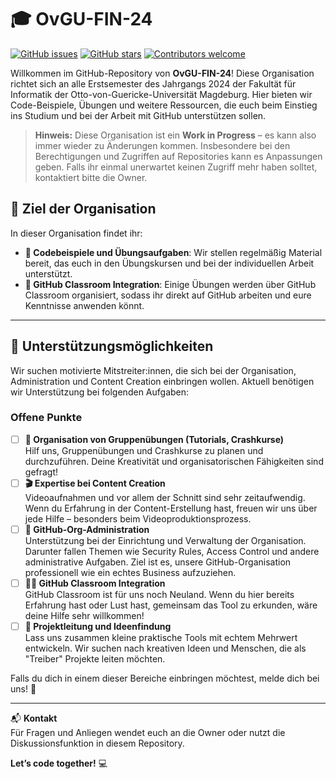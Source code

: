 # 🎓 OvGU-FIN-24

[![GitHub issues](https://img.shields.io/github/issues/OvGU-FIN-24/support)](https://github.com/OvGU-FIN-24)
[![GitHub stars](https://img.shields.io/github/stars/OvGU-FIN-24?style=social)](https://github.com/OvGU-FIN-24)
[![Contributors welcome](https://img.shields.io/badge/contributors-welcome-brightgreen.svg?style=flat)](https://github.com/OvGU-FIN-24)

Willkommen im GitHub-Repository von **OvGU-FIN-24**! Diese Organisation richtet sich an alle Erstsemester des Jahrgangs 2024 der Fakultät für Informatik der Otto-von-Guericke-Universität Magdeburg. Hier bieten wir Code-Beispiele, Übungen und weitere Ressourcen, die euch beim Einstieg ins Studium und bei der Arbeit mit GitHub unterstützen sollen.

> **Hinweis:** Diese Organisation ist ein **Work in Progress** – es kann also immer wieder zu Änderungen kommen. Insbesondere bei den Berechtigungen und Zugriffen auf Repositories kann es Anpassungen geben. Falls ihr einmal unerwartet keinen Zugriff mehr haben solltet, kontaktiert bitte die Owner.

## 🎯 Ziel der Organisation

In dieser Organisation findet ihr:
- **📁 Codebeispiele und Übungsaufgaben**: Wir stellen regelmäßig Material bereit, das euch in den Übungskursen und bei der individuellen Arbeit unterstützt.
- **🎒 GitHub Classroom Integration**: Einige Übungen werden über GitHub Classroom organisiert, sodass ihr direkt auf GitHub arbeiten und eure Kenntnisse anwenden könnt.

---

## 🤝 Unterstützungsmöglichkeiten

Wir suchen motivierte Mitstreiter:innen, die sich bei der Organisation, Administration und Content Creation einbringen wollen. Aktuell benötigen wir Unterstützung bei folgenden Aufgaben:

### Offene Punkte
- [ ] **👥 Organisation von Gruppenübungen (Tutorials, Crashkurse)**  
      Hilf uns, Gruppenübungen und Crashkurse zu planen und durchzuführen. Deine Kreativität und organisatorischen Fähigkeiten sind gefragt!
- [ ] **🎬 Expertise bei Content Creation**  
      Videoaufnahmen und vor allem der Schnitt sind sehr zeitaufwendig. Wenn du Erfahrung in der Content-Erstellung hast, freuen wir uns über jede Hilfe – besonders beim Videoproduktionsprozess.
- [ ] **🔐 GitHub-Org-Administration**  
      Unterstützung bei der Einrichtung und Verwaltung der Organisation. Darunter fallen Themen wie Security Rules, Access Control und andere administrative Aufgaben. Ziel ist es, unsere GitHub-Organisation professionell wie ein echtes Business aufzuziehen.
- [ ] **👩‍🏫 GitHub Classroom Integration**  
      GitHub Classroom ist für uns noch Neuland. Wenn du hier bereits Erfahrung hast oder Lust hast, gemeinsam das Tool zu erkunden, wäre deine Hilfe sehr willkommen!
- [ ] **🚀 Projektleitung und Ideenfindung**  
      Lass uns zusammen kleine praktische Tools mit echtem Mehrwert entwickeln. Wir suchen nach kreativen Ideen und Menschen, die als "Treiber" Projekte leiten möchten.

Falls du dich in einem dieser Bereiche einbringen möchtest, melde dich bei uns! 💬

---

📬 **Kontakt**  
Für Fragen und Anliegen wendet euch an die Owner oder nutzt die Diskussionsfunktion in diesem Repository.  

**Let’s code together!** 💻
